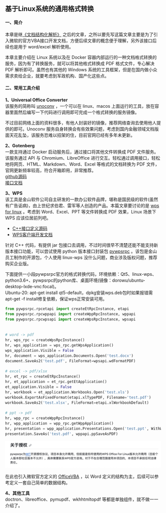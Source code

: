 ## 基于Linux系统的通用格式转换


#### 一、简介
本章是继[《文档结构化解析》](https://mjtree.github.io/2023/11/03/文档结构化解析) 之后的文章，之所以要先写这篇文章主要是为了引入微软的官方VBA接口开发文档，方便后续文章的概念便于理解，另外该接口后续也是用于 word/excel 解析使用。  

本章主要介绍在 Linux 系统以及在 Docker 容器内部运行的一种文档格式转换的服务，因为有了转换服务，就可以将其他格式转换成 PDF 格式文件，专心解决 PDF 解析即可。虽然也有其他的 Windows 系统的工具框架，但是在国内做小众需求卖给企业，就要考虑到军政机构、国产化这些点。  


#### 二、常用工具介绍
**1、Universal Office Converter**  
该服务的简称叫 [unoconv](https://github.com/unoconv/unoconv) ，一个可以在 linux、macos 上面运行的工具，放在容器里面然后编写一下代码进行调用即可完成一个格式转换的服务镜像。  

不过目前网络上面的资料很多，有他人封装好的镜像，推荐网络查询去使用他人提供的即可。Unoconv 服务自身转换会有些效果问题，考虑到国内金融领域文档版面天花乱坠，该服务恐难以招架的住，目前官网已经有多年未更新。  


**2、Gotenberg**  
一款支持通过 Docker 启动服务后，通过接口将其他文件转换成 PDF 文件服务。该服务通过 API 与 Chromium、LibreOffice 进行交互。轻松通过调用接口，轻松地将网页、HTML、Markdown、Word、Excel 等格式的文档转换为 PDF 文件，官网更新频率较高，符合开箱即用，非常推荐。  
[github源码](https://github.com/gotenberg/gotenberg)  
[接口文档](https://gotenberg.dev/docs/get-started/live-demo)  


**3、WPS**  
该工具是金山软件公司自主研发的一款办公软件品牌，堪称是国民级的软件(虽然有广告诟病)，由上世纪求伯君、雷军等人创造的产品。本篇文章要讨论的是 [wps for linux](https://linux.wps.cn/) 。考虑到 Word、Excel、PPT 等文件转换成 PDF 效果，Linux 场景下 WPS 应该位居前列吧。  
* [C++接口定义源码](https://zouyingfeng.coding.net/public/wps/wps/git/files/master/cpp)  
* [WPS客户端开发文档](https://open.wps.cn/docs/client/wpsLoad)  

针对 C++ 代码，有提供 jar 包接口去调用，不过时间很早不清楚还能不能支持新版本接口功能，可以尝试使用 python 版本接口封装包 [pywpsrpc](https://github.com/timxx/pywpsrpc) 。该包是金山员工制作的开源包，个人使用 linux-wps 没什么问题，商业涉及版权问题，推荐购买企业版。  

下面提供一小段pywpsrpc官方的格式转换代码，环境依赖：Qt5、linux-wps、python3.6+、pywpsrpc的python库、桌面环境(镜像：dorowu/ubuntu-desktop-lxde-vnc:focal)。  
Ubuntu-20: apt-get install qt5-default，dpkg安装wps.deb包时如果报错需apt-get -f install修复依赖，保证wps正常安装可用。    
```python
from pywpsrpc.rpcetapi import createEtRpcInstance, etapi
from pywpsrpc.rpcwppapi import createWppRpcInstance, wppapi
from pywpsrpc.rpcwpsapi import createWpsRpcInstance, wpsapi


# word -> pdf
hr, wps_rpc = createWpsRpcInstance()
hr, wps_application = wps_rpc.getWpsApplication()
wps_application.Visible = False
hr, document = wps_application.Documents.Open('test.docx')
document.SaveAs2('test.pdf', FileFormat=wpsapi.wdFormatPDF)

# excel -> pdf/xlsx
hr, et_rpc = createEtRpcInstance()
hr, et_application = et_rpc.getEtApplication()
et_application.Visible = False
hr, workbook = et_application.Workbooks.Open('test.xls')
workbook.ExportAsFixedFormat(etapi.xlTypePDF, Filename='test.pdf')
workbook.SaveAs2('test.xlsx', FileFormat=etapi.xlWorkbookDefault)

# ppt -> pdf
hr, wpp_rpc = createWppRpcInstance()
hr, wpp_application = wpp_rpc.getWppApplication()
hr, presentation = wpp_application.Presentations.Open('test.ppt', WithWindow=False)
presentation.SaveAs('test.pdf', wppapi.ppSaveAsPDF)
```


![accredit](/img/article-img/2023/1108_1.jpg)  

在此也引入微软官方定义的 [OfficeVBA](https://learn.microsoft.com/zh-cn/office/vba/api/overview/) ，以 Word 定义的结构为主，后续可以参考定义一套自己简单的数据结构。  


**4、其他工具**  
doctron、libreoffice、pymupdf、wkhhtmltopdf 等都是单独组件，就不做一一介绍了。  
